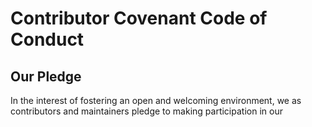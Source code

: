 # Contributor Covenant Code of Conduct

## Our Pledge

In the interest of fostering an open and welcoming environment, we as contributors and maintainers pledge to making participation in our